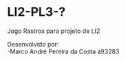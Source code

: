 # LI2-PL3-?
Jogo Rastros para projeto de LI2

Desenvolvido por:\
  -Marco André Pereira da Costa a93283
